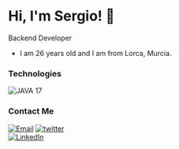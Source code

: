 
# Hi, I'm Sergio! 👋

Backend Developer 

- I am 26 years old and I am from Lorca, Murcia.


### Technologies
![JAVA 17](https://img.shields.io/badge/Java-JDK%2017-orange)

### Contact Me
<a href="sergiomartinez2m@gmail.com"><img alt="Email" src="https://img.shields.io/badge/Gmail-sergiomartinez2m@gmail.com-blue?style=flat-square&logo=gmail"></a>
<a href="https://twitter.com/Sergio2697sm"><img alt="twitter" src="https://img.shields.io/badge/twitter-Sergio2697sm-blue?style=flat-square&logo=twitter"></a>  
<a href="https://www.linkedin.com/in/sergio-martinez-martinez-474152125/"><img alt="LinkedIn" src="https://img.shields.io/badge/Sergio Martinez-LinkedIn-blue?style=flat-square&logo=Linkedin&logoColor=white&link="></a>
